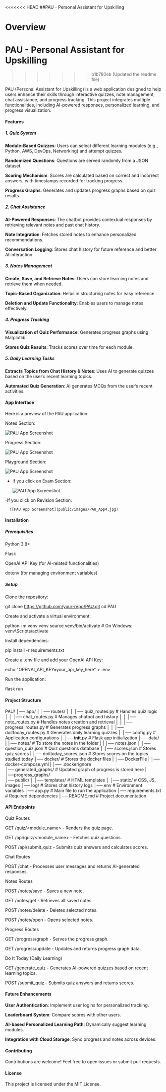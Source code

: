 <<<<<<< HEAD
##PAU - Personal Assistant for Upskilling

Overview
=======
# **PAU - Personal Assistant for Upskilling**
>>>>>>> b1b780eb (Updated the readme file)

PAU (Personal Assistant for Upskilling) is a web application designed to help users enhance their skills through interactive quizzes, note management, chat assistance, and progress tracking. This project integrates multiple functionalities, including AI-powered responses, personalized learning, and progress visualization.

#### **Features**

##### 1. **Quiz System**

**Module-Based Quizzes**: Users can select different learning modules (e.g., Python, AWS, DevOps, Networking) and attempt quizzes.

**Randomized Questions**: Questions are served randomly from a JSON dataset.

**Scoring Mechanism**: Scores are calculated based on correct and incorrect answers, with timestamps recorded for tracking progress.

**Progress Graphs**: Generates and updates progress graphs based on quiz results.

##### 2. **Chat Assistance**

**AI-Powered Responses**: The chatbot provides contextual responses by retrieving relevant notes and past chat history.

**Note Integration**: Fetches stored notes to enhance personalized recommendations.

**Conversation Logging**: Stores chat history for future reference and better AI interaction.

##### **3. Notes Management**

**Create, Save, and Retrieve Notes**: Users can store learning notes and retrieve them when needed.

**Topic-Based Organization**: Helps in structuring notes for easy reference.

**Deletion and Update Functionality**: Enables users to manage notes effectively.

##### **4. Progress Tracking**

**Visualization of Quiz Performance**: Generates progress graphs using Matplotlib.

**Stores Quiz Results**: Tracks scores over time for each module.

##### **5. Daily Learning Tasks**

**Extracts Topics from Chat History & Notes**: Uses AI to generate quizzes based on the user’s recent learning topics.

**Automated Quiz Generation**: AI generates MCQs from the user’s recent activities.

#### **App Interface**

Here is a preview of the PAU application:

Notes Section:

![PAU App Screenshot](public/images/PAU_App.jpg)

Progress Section:

![PAU App Screenshot](public/images/PAU_app1.jpg)

Playground Section:

![PAU App Screenshot](public/images/PAU_App2.jpg)

   - If you click on Exam Section:

      ![PAU App Screenshot](public/images/PAU_App3.jpg)

   -If you click on Revision Section:

      ![PAU App Screenshot](public/images/PAU_App4.jpg)
      


#### **Installation**

##### **Prerequisites**

Python 3.8+

Flask

OpenAI API Key (for AI-related functionalities)

dotenv (for managing environment variables)

##### **Setup**

Clone the repository:

git clone https://github.com/your-repo/PAU.git
cd PAU

Create and activate a virtual environment:

python -m venv venv
source venv/bin/activate  # On Windows: venv\Scripts\activate

Install dependencies:

pip install -r requirements.txt

Create a .env file and add your OpenAI API Key:

echo "OPENAI_API_KEY=your_api_key_here" > .env

Run the application:

flask run

#### **Project Structure**

PAU/
│── app/
│   │── routes/
│   │   │── quiz_routes.py        # Handles quiz logic
│   │   │── chat_routes.py        # Manages chatbot and history
│   │   │── note_routes.py        # Handles notes creation and retrieval
│   │   │── progress_routes.py    # Generates progress graphs
│   │   │── doittoday_routes.py   # Generates daily learning quizzes
│   │── config.py                  # Application configurations
│   │── __init__.py                 # Flask app initialization
│── data/
|   │── notes/                    # To store the notes in the folder
|   |  │── notes.json
│   │── question_quiz.json        # Quiz questions database
│   │── scores.json               # Stores quiz scores
|   │── doittoday_scores.json     # Stores scores on the topics studied today
│── docker/                        # Stores the docker files
|   │── DockerFile
|   │── docker-compose.yml
|   │── .dockerignore  
│── generated_graphs/            # Updated graph of progress is stored here
|   │──progress_graphs/          
│── public/
│   │── templates/                # HTML templates
│   │── static/                   # CSS, JS, images
│── log/                          # Stores chat history logs
│── env                          # Environment variables
│── app.py                       # Main file to run the application
│── requirements.txt              # Required dependencies
│── README.md                     # Project documentation

#### **API Endpoints**

Quiz Routes

GET /quiz/<module_name> - Renders the quiz page.

GET /api/quiz/<module_name> - Fetches quiz questions.

POST /api/submit_quiz - Submits quiz answers and calculates scores.

Chat Routes

POST /chat - Processes user messages and returns AI-generated responses.

Notes Routes

POST /notes/save - Saves a new note.

GET /notes/get - Retrieves all saved notes.

POST /notes/delete - Deletes selected notes.

POST /notes/open - Opens selected notes.

Progress Routes

GET /progress/graph - Serves the progress graph.

GET /progress/update - Updates and returns progress graph data.

Do It Today (Daily Learning)

GET /generate_quiz - Generates AI-powered quizzes based on recent learning topics.

POST /submit_quiz - Submits quiz answers and returns scores.

#### **Future Enhancements**

**User Authentication**: Implement user logins for personalized tracking.

**Leaderboard System**: Compare scores with other users.

**AI-based Personalized Learning Path**: Dynamically suggest learning modules.

**Integration with Cloud Storage**: Sync progress and notes across devices.

#### **Contributing**

Contributions are welcome! Feel free to open issues or submit pull requests.

#### **License**

This project is licensed under the MIT License.

